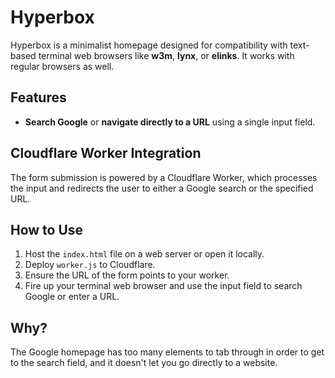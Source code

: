 # Hyperbox

Hyperbox is a minimalist homepage designed for compatibility with text-based terminal web browsers like **w3m**, **lynx**, or **elinks**. It works with regular browsers as well.

## Features

- **Search Google** or **navigate directly to a URL** using a single input field.

## Cloudflare Worker Integration

The form submission is powered by a Cloudflare Worker, which processes the input and redirects the user to either a Google search or the specified URL.

## How to Use

1. Host the `index.html` file on a web server or open it locally.
2. Deploy `worker.js` to Cloudflare.
3. Ensure the URL of the form points to your worker.
4. Fire up your terminal web browser and use the input field to search Google or enter a URL.

## Why?

The Google homepage has too many elements to tab through in order to get to the search field, and it doesn't let you go directly to a website.